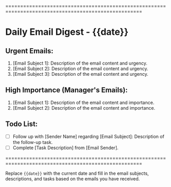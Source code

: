 ====================================================================================================

# Daily Email Digest - {{date}}

## Urgent Emails:
1. [Email Subject 1]: Description of the email content and urgency.
2. [Email Subject 2]: Description of the email content and urgency.
3. [Email Subject 3]: Description of the email content and urgency.

## High Importance (Manager's Emails):
1. [Email Subject 1]: Description of the email content and importance.
2. [Email Subject 2]: Description of the email content and importance.


## Todo List:
- [ ] Follow up with [Sender Name] regarding [Email Subject]: Description of the follow-up task.
- [ ] Complete [Task Description] from [Email Sender].

====================================================================================================

Replace `{{date}}` with the current date and fill in the email subjects, descriptions, and tasks based on the emails you have received.
